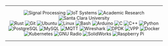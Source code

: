
---

<div align="center">
    <img src="https://img.shields.io/badge/Signal%20Processing-111827?style=for-the-badge&logo=scipy&logoColor=white" alt="Signal Processing">
    <img src="https://img.shields.io/badge/IoT%20Systems-374151?style=for-the-badge&logo=raspberrypi&logoColor=white" alt="IoT Systems">
    <img src="https://img.shields.io/badge/Academic%20Research-5A1A1A?style=for-the-badge&logo=researchgate&logoColor=white" alt="Academic Research">
    <img src="https://img.shields.io/badge/Santa%20Clara%20University-990000?style=for-the-badge&logo=academia&logoColor=white" alt="Santa Clara University">
</div>

<div align="center">

  <img src="https://img.shields.io/badge/Rust-000000?style=for-the-badge&logo=rust&logoColor=white" alt="Rust">
  <img src="https://img.shields.io/badge/Git-F05032?style=for-the-badge&logo=git&logoColor=white" alt="Git">
  <img src="https://img.shields.io/badge/Ubuntu-E95420?style=for-the-badge&logo=ubuntu&logoColor=white" alt="Ubuntu">
  <img src="https://img.shields.io/badge/Linux-FCC624?style=for-the-badge&logo=linux&logoColor=black" alt="Linux">
  <img src="https://img.shields.io/badge/Bash-4EAA25?style=for-the-badge&logo=gnubash&logoColor=white" alt="Bash">
  <img src="https://img.shields.io/badge/Arduino-00979D?style=for-the-badge&logo=arduino&logoColor=white" alt="Arduino">
  <img src="https://img.shields.io/badge/C-A8B9CC?style=for-the-badge&logo=c&logoColor=white" alt="C">
  <img src="https://img.shields.io/badge/C++-00599C?style=for-the-badge&logo=c%2B%2B&logoColor=white" alt="C++">
  <img src="https://img.shields.io/badge/Python-3776AB?style=for-the-badge&logo=python&logoColor=white" alt="Python">
  <img src="https://img.shields.io/badge/PostgreSQL-336791?style=for-the-badge&logo=postgresql&logoColor=white" alt="PostgreSQL">
  <img src="https://img.shields.io/badge/MySQL-4479A1?style=for-the-badge&logo=mysql&logoColor=white" alt="MySQL">
  <img src="https://img.shields.io/badge/MQTT-660066?style=for-the-badge&logo=mqtt&logoColor=white" alt="MQTT">
  <img src="https://img.shields.io/badge/Wireshark-1679A7?style=for-the-badge&logo=wireshark&logoColor=white" alt="Wireshark">
  <img src="https://img.shields.io/badge/DPDK-0033A0?style=for-the-badge&logo=apache&logoColor=white" alt="DPDK">
  <img src="https://img.shields.io/badge/VPP-0057B7?style=for-the-badge&logo=accenture&logoColor=white" alt="VPP">
  <img src="https://img.shields.io/badge/Docker-2496ED?style=for-the-badge&logo=docker&logoColor=white" alt="Docker">
  <img src="https://img.shields.io/badge/Kubernetes-326CE5?style=for-the-badge&logo=kubernetes&logoColor=white" alt="Kubernetes">
  <img src="https://img.shields.io/badge/GNU%20Radio-005AF0?style=for-the-badge&logo=amp&logoColor=white" alt="GNU Radio">
  <img src="https://img.shields.io/badge/SolidWorks-FF0000?style=for-the-badge&logo=letter-s&logoColor=white" alt="SolidWorks">
  <img src="https://img.shields.io/badge/Raspberry%20Pi-C51A4A?style=for-the-badge&logo=raspberrypi&logoColor=white" alt="Raspberry Pi">

</div>

---

